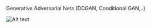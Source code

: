 Generative Adversarial Nets (DCGAN, Conditional GAN,..)       


![Alt text](./dcgan_res/cufs_samples/samples.gif)
